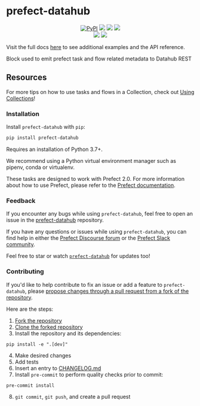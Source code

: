 # prefect-datahub

<p align="center">
    <!--- Insert a cover image here -->
    <!--- <br> -->
    <a href="https://pypi.python.org/pypi/prefect-datahub/" alt="PyPI version">
        <img alt="PyPI" src="https://img.shields.io/pypi/v/prefect-datahub?color=0052FF&labelColor=090422"></a>
    <a href="https://github.com/shubhamjagtap639/prefect-datahub/" alt="Stars">
        <img src="https://img.shields.io/github/stars/shubhamjagtap639/prefect-datahub?color=0052FF&labelColor=090422" /></a>
    <a href="https://pypistats.org/packages/prefect-datahub/" alt="Downloads">
        <img src="https://img.shields.io/pypi/dm/prefect-datahub?color=0052FF&labelColor=090422" /></a>
    <a href="https://github.com/shubhamjagtap639/prefect-datahub/pulse" alt="Activity">
        <img src="https://img.shields.io/github/commit-activity/m/shubhamjagtap639/prefect-datahub?color=0052FF&labelColor=090422" /></a>
    <br>
    <a href="https://prefect-community.slack.com" alt="Slack">
        <img src="https://img.shields.io/badge/slack-join_community-red.svg?color=0052FF&labelColor=090422&logo=slack" /></a>
    <a href="https://discourse.prefect.io/" alt="Discourse">
        <img src="https://img.shields.io/badge/discourse-browse_forum-red.svg?color=0052FF&labelColor=090422&logo=discourse" /></a>
</p>

Visit the full docs [here](https://shubhamjagtap639.github.io/prefect-datahub) to see additional examples and the API reference.

Block used to emit prefect task and flow related metadata to Datahub REST


<!--- ### Add a real-world example of how to use this Collection here

Offer some motivation on why this helps.

After installing `prefect-datahub` and [saving the credentials](#saving-credentials-to-block), you can easily use it within your flows to help you achieve the aforementioned benefits!

```python
from prefect import flow, get_run_logger
```

--->

## Resources

For more tips on how to use tasks and flows in a Collection, check out [Using Collections](https://docs.prefect.io/collections/usage/)!

### Installation

Install `prefect-datahub` with `pip`:

```bash
pip install prefect-datahub
```

Requires an installation of Python 3.7+.

We recommend using a Python virtual environment manager such as pipenv, conda or virtualenv.

These tasks are designed to work with Prefect 2.0. For more information about how to use Prefect, please refer to the [Prefect documentation](https://docs.prefect.io/).

<!--- ### Saving credentials to block

Note, to use the `load` method on Blocks, you must already have a block document [saved through code](https://docs.prefect.io/concepts/blocks/#saving-blocks) or [saved through the UI](https://docs.prefect.io/ui/blocks/).

Below is a walkthrough on saving block documents through code.

1. Head over to <SERVICE_URL>.
2. Login to your <SERVICE> account.
3. Click "+ Create new secret key".
4. Copy the generated API key.
5. Create a short script, replacing the placeholders (or do so in the UI).

```python
from prefect_datahub import Block
Block(api_key="API_KEY_PLACEHOLDER").save("BLOCK_NAME_PLACEHOLDER")
```

Congrats! You can now easily load the saved block, which holds your credentials:

```python
from prefect_datahub import Block
Block.load("BLOCK_NAME_PLACEHOLDER")
```

!!! info "Registering blocks"

    Register blocks in this module to
    [view and edit them](https://docs.prefect.io/ui/blocks/)
    on Prefect Cloud:

    ```bash
    prefect block register -m prefect_datahub
    ```

A list of available blocks in `prefect-datahub` and their setup instructions can be found [here](https://shubhamjagtap639.github.io/prefect-datahub/blocks_catalog).

--->

### Feedback

If you encounter any bugs while using `prefect-datahub`, feel free to open an issue in the [prefect-datahub](https://github.com/shubhamjagtap639/prefect-datahub) repository.

If you have any questions or issues while using `prefect-datahub`, you can find help in either the [Prefect Discourse forum](https://discourse.prefect.io/) or the [Prefect Slack community](https://prefect.io/slack).

Feel free to star or watch [`prefect-datahub`](https://github.com/shubhamjagtap639/prefect-datahub) for updates too!

### Contributing

If you'd like to help contribute to fix an issue or add a feature to `prefect-datahub`, please [propose changes through a pull request from a fork of the repository](https://docs.github.com/en/pull-requests/collaborating-with-pull-requests/proposing-changes-to-your-work-with-pull-requests/creating-a-pull-request-from-a-fork).

Here are the steps:

1. [Fork the repository](https://docs.github.com/en/get-started/quickstart/fork-a-repo#forking-a-repository)
2. [Clone the forked repository](https://docs.github.com/en/get-started/quickstart/fork-a-repo#cloning-your-forked-repository)
3. Install the repository and its dependencies:
```
pip install -e ".[dev]"
```
4. Make desired changes
5. Add tests
6. Insert an entry to [CHANGELOG.md](https://github.com/shubhamjagtap639/prefect-datahub/blob/main/CHANGELOG.md)
7. Install `pre-commit` to perform quality checks prior to commit:
```
pre-commit install
```
8. `git commit`, `git push`, and create a pull request
